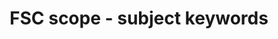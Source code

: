 ---
title: 'FSC scope - subject keywords'
field: 'fsc.subject'
slug: 'fsc-resource-scope-subject-keywords'
description: 'select from control list'
comment: 'Enter any keywords that help to describe the resource content or coverage'
required: False
policy: 'Free value. Repeat values.'
---